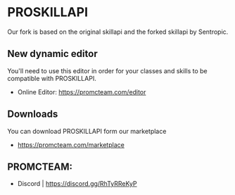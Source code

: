 # PROSKILLAPI
Our fork is based on the original skillapi and the forked skillapi by Sentropic.

## New dynamic editor
You'll need to use this editor in order for your classes and skills to be compatible with PROSKILLAPI.
* Online Editor: https://promcteam.com/editor

## Downloads
You can download PROSKILLAPI form our marketplace
* https://promcteam.com/marketplace

## PROMCTEAM:
* Discord | https://discord.gg/RhTyRReKyP
